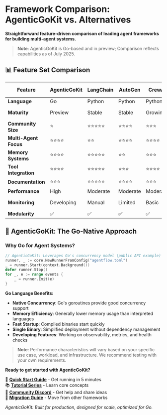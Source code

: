 # Framework Comparison: AgenticGoKit vs. Alternatives

**Straightforward feature-driven comparison of leading agent frameworks for building multi-agent systems.**

> **Note**: AgenticGoKit is Go-based and in preview; Comparison reflects capabilities as of July 2025.

## 📊 Feature Set Comparison

| Feature | AgenticGoKit | LangChain | AutoGen | CrewAI | Semantic Kernel | Agno |
|---------|--------------|-----------|---------|--------|-----------------|------|
| **Language** | Go | Python | Python | Python | C#/Python | Python |
| **Maturity** | Preview | Stable | Stable | Growing | Stable | Early‑stage, but active |
| **Community Size** | ⭐ | ⭐⭐⭐⭐⭐ | ⭐⭐⭐⭐ | ⭐⭐⭐ | ⭐⭐⭐⭐ | ⭐⭐⭐⭐ |
| **Multi-Agent Focus** | ⭐⭐⭐⭐ | ⭐⭐ | ⭐⭐⭐⭐ | ⭐⭐⭐⭐ | ⭐⭐ | ⭐⭐⭐⭐ |
| **Memory Systems** | ⭐⭐⭐⭐ | ⭐⭐⭐⭐⭐ | ⭐⭐ | ⭐⭐⭐ | ⭐⭐⭐ | ⭐⭐⭐⭐ |
| **Tool Integration** | ⭐⭐⭐⭐ | ⭐⭐⭐⭐⭐ | ⭐⭐⭐ | ⭐⭐⭐⭐ | ⭐⭐⭐⭐ | ⭐⭐⭐⭐ |
| **Documentation** | ⭐⭐⭐ | ⭐⭐⭐⭐⭐ | ⭐⭐⭐⭐ | ⭐⭐⭐ | ⭐⭐⭐⭐ | ⭐⭐⭐ |
| **Performance** | High | Moderate | Moderate | Moderate | Moderate | High |
| **Monitoring** | Developing | Manual | Limited | Basic | Azure-native | Built-in |
| **Modularity** | ✅ | ✅ | ✅ | ✅ | ✅ | ✅ |

## 🚀 AgenticGoKit: The Go-Native Approach

### **Why Go for Agent Systems?**

```go
// AgenticGoKit: Leverages Go's concurrency model (public API example)
runner, _ := core.NewRunnerFromConfig("agentflow.toml")
_ = runner.Start(context.Background())
defer runner.Stop()
for _, e := range events {
    _ = runner.Emit(e)
}
```

**Go Language Benefits:**
- **Native Concurrency**: Go's goroutines provide good concurrency support
- **Memory Efficiency**: Generally lower memory usage than interpreted languages
- **Fast Startup**: Compiled binaries start quickly
- **Single Binary**: Simplified deployment without dependency management
- **Developing Features**: Working on observability, metrics, and health checks

> **Note**: Performance characteristics will vary based on your specific use case, workload, and infrastructure. We recommend testing with your own requirements.

**Ready to get started with AgenticGoKit?**

🚀 **[Quick Start Guide](../tutorials/getting-started/quickstart.md)** - Get running in 5 minutes  
📚 **[Tutorial Series](../tutorials/)** - Learn core concepts  
💬 **[Community Discord](https://discord.gg/agenticgokit)** - Get help and share ideas  
🔧 **[Migration Guide](migrations/)** - Move from other frameworks  

*AgenticGoKit: Built for production, designed for scale, optimized for Go.*